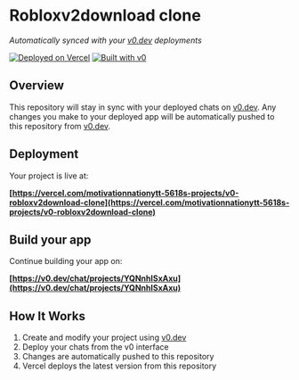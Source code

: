 # Robloxv2download clone

*Automatically synced with your [v0.dev](https://v0.dev) deployments*

[![Deployed on Vercel](https://img.shields.io/badge/Deployed%20on-Vercel-black?style=for-the-badge&logo=vercel)](https://vercel.com/motivationnationytt-5618s-projects/v0-robloxv2download-clone)
[![Built with v0](https://img.shields.io/badge/Built%20with-v0.dev-black?style=for-the-badge)](https://v0.dev/chat/projects/YQNnhISxAxu)

## Overview

This repository will stay in sync with your deployed chats on [v0.dev](https://v0.dev).
Any changes you make to your deployed app will be automatically pushed to this repository from [v0.dev](https://v0.dev).

## Deployment

Your project is live at:

**[https://vercel.com/motivationnationytt-5618s-projects/v0-robloxv2download-clone](https://vercel.com/motivationnationytt-5618s-projects/v0-robloxv2download-clone)**

## Build your app

Continue building your app on:

**[https://v0.dev/chat/projects/YQNnhISxAxu](https://v0.dev/chat/projects/YQNnhISxAxu)**

## How It Works

1. Create and modify your project using [v0.dev](https://v0.dev)
2. Deploy your chats from the v0 interface
3. Changes are automatically pushed to this repository
4. Vercel deploys the latest version from this repository